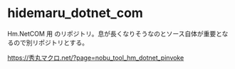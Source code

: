 # hidemaru_dotnet_com
Hm.NetCOM 用 のリポジトリ。息が長くなりそうなのとソース自体が重要となるので別リポジトリとする。

https://秀丸マクロ.net/?page=nobu_tool_hm_dotnet_pinvoke